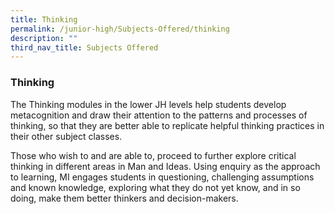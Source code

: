 ```yaml
---
title: Thinking
permalink: /junior-high/Subjects-Offered/thinking
description: ""
third_nav_title: Subjects Offered
---
```

### Thinking

The Thinking modules in the lower JH levels help students develop metacognition and draw their attention to the patterns and processes of thinking, so that they are better able to replicate helpful thinking practices in their other subject classes.

Those who wish to and are able to, proceed to further explore critical thinking in different areas in Man and Ideas. Using enquiry as the approach to learning, MI engages students in questioning, challenging assumptions and known knowledge, exploring what they do not yet know, and in so doing, make them better thinkers and decision-makers.